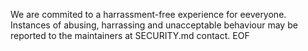 We are commited to a harrassment-free experience for eeveryone. Instances of abusing, harrassing and unacceptable behaviour may be reported to the maintainers at SECURITY.md contact. EOF
